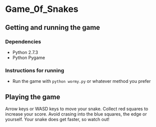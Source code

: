 

# Game_0f_Snakes

## Getting and running the game
### Dependencies
* Python 2.7.3 
* Python Pygame

### Instructions for running
* Run the game with `python wormy.py` or whatever method you prefer

## Playing the game
Arrow keys or WASD keys to move your snake. Collect red squares to increase your score. Avoid crasing into the blue squares, the edge or yourself. Your snake does get faster, so watch out!



